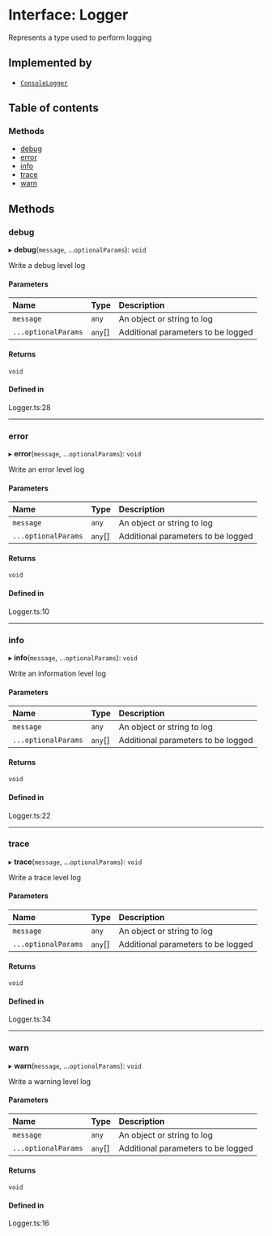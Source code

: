 # Interface: Logger

Represents a type used to perform logging

## Implemented by

- [`ConsoleLogger`](../wiki/ConsoleLogger)

## Table of contents

### Methods

- [debug](../wiki/Logger#debug)
- [error](../wiki/Logger#error)
- [info](../wiki/Logger#info)
- [trace](../wiki/Logger#trace)
- [warn](../wiki/Logger#warn)

## Methods

### debug

▸ **debug**(`message`, ...`optionalParams`): `void`

Write a debug level log

#### Parameters

| Name | Type | Description |
| :------ | :------ | :------ |
| `message` | `any` | An object or string to log |
| `...optionalParams` | `any`[] | Additional parameters to be logged |

#### Returns

`void`

#### Defined in

Logger.ts:28

___

### error

▸ **error**(`message`, ...`optionalParams`): `void`

Write an error level log

#### Parameters

| Name | Type | Description |
| :------ | :------ | :------ |
| `message` | `any` | An object or string to log |
| `...optionalParams` | `any`[] | Additional parameters to be logged |

#### Returns

`void`

#### Defined in

Logger.ts:10

___

### info

▸ **info**(`message`, ...`optionalParams`): `void`

Write an information level log

#### Parameters

| Name | Type | Description |
| :------ | :------ | :------ |
| `message` | `any` | An object or string to log |
| `...optionalParams` | `any`[] | Additional parameters to be logged |

#### Returns

`void`

#### Defined in

Logger.ts:22

___

### trace

▸ **trace**(`message`, ...`optionalParams`): `void`

Write a trace level log

#### Parameters

| Name | Type | Description |
| :------ | :------ | :------ |
| `message` | `any` | An object or string to log |
| `...optionalParams` | `any`[] | Additional parameters to be logged |

#### Returns

`void`

#### Defined in

Logger.ts:34

___

### warn

▸ **warn**(`message`, ...`optionalParams`): `void`

Write a warning level log

#### Parameters

| Name | Type | Description |
| :------ | :------ | :------ |
| `message` | `any` | An object or string to log |
| `...optionalParams` | `any`[] | Additional parameters to be logged |

#### Returns

`void`

#### Defined in

Logger.ts:16
